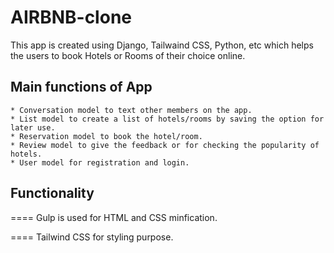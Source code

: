 ﻿# AIRBNB-clone

This app is created using Django, Tailwaind CSS, Python, etc which helps the users to book Hotels or Rooms of their choice online.

## Main functions of App

    * Conversation model to text other members on the app.
    * List model to create a list of hotels/rooms by saving the option for later use.
    * Reservation model to book the hotel/room.
    * Review model to give the feedback or for checking the popularity of hotels.
    * User model for registration and login.

## Functionality

====  Gulp is used for HTML and CSS minfication.

====  Tailwind CSS for styling purpose.


